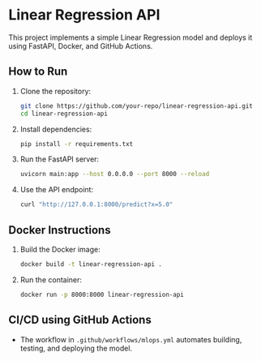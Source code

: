 # Linear Regression API

This project implements a simple Linear Regression model and deploys it using FastAPI, Docker, and GitHub Actions.

## How to Run

1. Clone the repository:
   ```bash
   git clone https://github.com/your-repo/linear-regression-api.git
   cd linear-regression-api
   ```
2. Install dependencies:
   ```bash
   pip install -r requirements.txt
   ```
3. Run the FastAPI server:
   ```bash
   uvicorn main:app --host 0.0.0.0 --port 8000 --reload
   ```
4. Use the API endpoint:
   ```bash
   curl "http://127.0.0.1:8000/predict?x=5.0"
   ```

## Docker Instructions

1. Build the Docker image:
   ```bash
   docker build -t linear-regression-api .
   ```
2. Run the container:
   ```bash
   docker run -p 8000:8000 linear-regression-api
   ```

## CI/CD using GitHub Actions

- The workflow in `.github/workflows/mlops.yml` automates building, testing, and deploying the model.